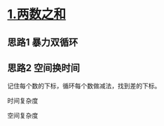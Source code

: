 # [1.两数之和](https://leetcode.cn/problems/two-sum/description/)

## 思路1 暴力双循环

## 思路2 空间换时间
记住每个数的下标，循环每个数做减法，找到差的下标。

时间复杂度

空间复杂度